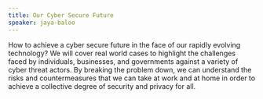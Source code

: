 ```yaml
---
title: Our Cyber Secure Future
speaker: jaya-baloo
---
```


How to achieve a cyber secure future in the face of our rapidly evolving technology? We will cover real world cases to highlight the challenges faced by individuals, businesses, and governments against a variety of cyber threat actors. By breaking the problem down, we can understand the risks and countermeasures that we can take at work and at home in order to achieve a collective degree of security and privacy for all.  


